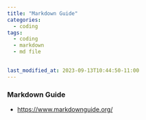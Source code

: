 ```yaml
---
title: "Markdown Guide"
categories:
  - coding
tags:
  - coding
  - markdown
  - md file
  

last_modified_at: 2023-09-13T10:44:50-11:00
---
```


### Markdown Guide 
 * https://www.markdownguide.org/ 
   



